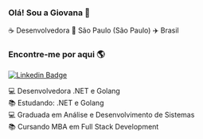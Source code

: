 ### Olá! Sou a Giovana 👋

:coffee: Desenvolvedora 🏡 São Paulo (São Paulo) ✈️ Brasil

### Encontre-me por aqui 🌎

[![Linkedin Badge](https://img.shields.io/badge/-Linkedin-blue?style=flat-square&logo=Linkedin&logoColor=white&link=https://www.linkedin.com/in/giovana-rocha-santos/)](https://www.linkedin.com/in/giovana-rocha-santos/)


:computer: Desenvolvedora .NET e Golang<br>
📚 Estudando: .NET e Golang<br>
:computer: Graduada em Análise e Desenvolvimento de Sistemas<br>
📚 Cursando MBA em Full Stack Development
</samp>
